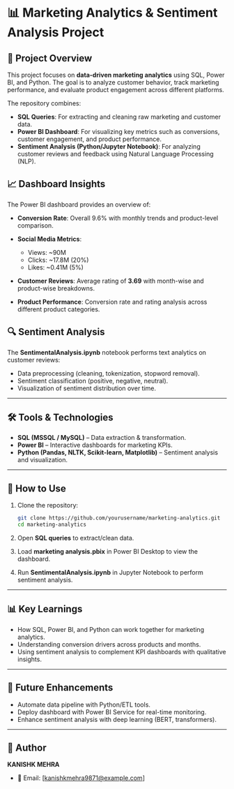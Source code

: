 # 📊 Marketing Analytics & Sentiment Analysis Project

## 🚀 Project Overview

This project focuses on **data-driven marketing analytics** using SQL, Power BI, and Python. The goal is to analyze customer behavior, track marketing performance, and evaluate product engagement across different platforms.

The repository combines:

* **SQL Queries**: For extracting and cleaning raw marketing and customer data.
* **Power BI Dashboard**: For visualizing key metrics such as conversions, customer engagement, and product performance.
* **Sentiment Analysis (Python/Jupyter Notebook)**: For analyzing customer reviews and feedback using Natural Language Processing (NLP).



## 📈 Dashboard Insights

The Power BI dashboard provides an overview of:

* **Conversion Rate**: Overall 9.6% with monthly trends and product-level comparison.
* **Social Media Metrics**:

  * Views: ~90M
  * Clicks: ~17.8M (20%)
  * Likes: ~0.41M (5%)
* **Customer Reviews**: Average rating of **3.69** with month-wise and product-wise breakdowns.
* **Product Performance**: Conversion rate and rating analysis across different product categories.


## 🔍 Sentiment Analysis

The **SentimentalAnalysis.ipynb** notebook performs text analytics on customer reviews:

* Data preprocessing (cleaning, tokenization, stopword removal).
* Sentiment classification (positive, negative, neutral).
* Visualization of sentiment distribution over time.

---

## 🛠️ Tools & Technologies

* **SQL (MSSQL / MySQL)** – Data extraction & transformation.
* **Power BI** – Interactive dashboards for marketing KPIs.
* **Python (Pandas, NLTK, Scikit-learn, Matplotlib)** – Sentiment analysis and visualization.

---

## 📌 How to Use

1. Clone the repository:

   ```bash
   git clone https://github.com/yourusername/marketing-analytics.git
   cd marketing-analytics
   ```
2. Open **SQL queries** to extract/clean data.
3. Load **marketing analysis.pbix** in Power BI Desktop to view the dashboard.
4. Run **SentimentalAnalysis.ipynb** in Jupyter Notebook to perform sentiment analysis.

---

## 📊 Key Learnings

* How SQL, Power BI, and Python can work together for marketing analytics.
* Understanding conversion drivers across products and months.
* Using sentiment analysis to complement KPI dashboards with qualitative insights.

---

## 🔮 Future Enhancements

* Automate data pipeline with Python/ETL tools.
* Deploy dashboard with Power BI Service for real-time monitoring.
* Enhance sentiment analysis with deep learning (BERT, transformers).

---

## 👤 Author

**KANISHK MEHRA**

* 📧 Email: [kanishkmehra9871@example.com]
